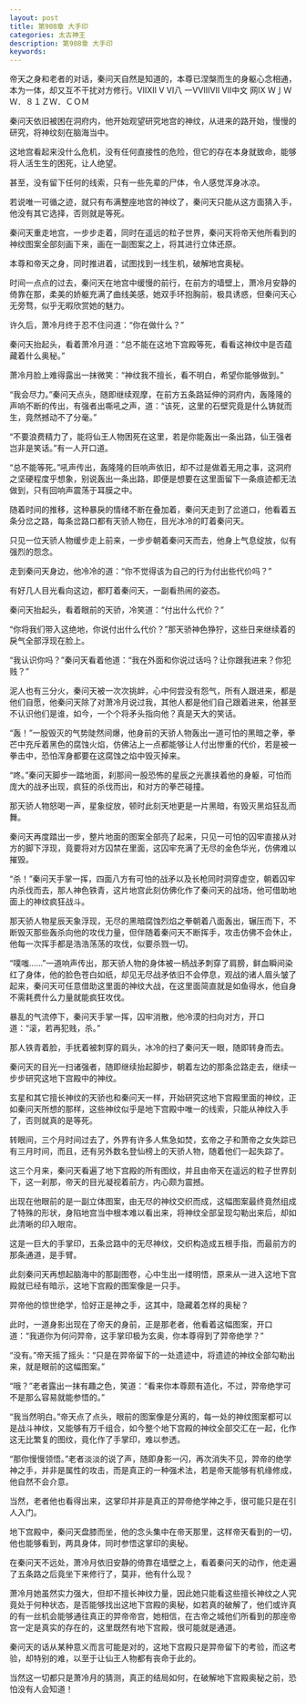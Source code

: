 ```yaml
---
layout: post
title: 第908章 大手印
categories: 太古神王
description: 第908章 大手印
keywords:
---
```


帝天之身和老者的对话，秦问天自然是知道的，本尊已涅槃而生的身躯心念相通，本为一体，却又互不干扰对方修行。ⅦⅫ  Ⅴ Ⅵ八 一ⅤⅧⅦ  Ⅶ中文 网Ⅸ Ｗ亅Ｗ Ｗ．８１ＺＷ．ＣＯＭ

秦问天依旧被困在洞府内，他开始观望研究地宫的神纹，从进来的路开始，慢慢的研究，将神纹刻在脑海当中。

这地宫看起来没什么危机，没有任何直接性的危险，但它的存在本身就致命，能够将人活生生的困死，让人绝望。

甚至，没有留下任何的线索，只有一些先辈的尸体，令人感觉浑身冰凉。

若说唯一可循之迹，就只有布满整座地宫的神纹了，秦问天只能从这方面猜入手，他没有其它选择，否则就是等死。

秦问天重走地宫，一步步走着，同时在遥远的粒子世界，秦问天将帝天他所看到的神纹图案全部刻画下来，画在一副图案之上，将其进行立体还原。

本尊和帝天之身，同时推进着，试图找到一线生机，破解地宫奥秘。

时间一点点的过去，秦问天在地宫中缓慢的前行，在前方的墙壁上，萧冷月安静的倚靠在那，柔美的娇躯充满了曲线美感，她双手环抱胸前，极具诱惑，但秦问天心无旁骛，似乎无暇欣赏她的魅力。

许久后，萧冷月终于忍不住问道：“你在做什么？”

秦问天抬起头，看着萧冷月道：“总不能在这地下宫殿等死，看看这神纹中是否蕴藏着什么奥秘。”

萧冷月脸上难得露出一抹微笑：“神纹我不擅长，看不明白，希望你能够做到。”

“我会尽力。”秦问天点头，随即继续观摩，在前方五条路延伸的洞府内，轰隆隆的声响不断的传出，有强者出嘶吼之声，道：“该死，这里的石壁究竟是什么铸就而生，竟然撼动不了分毫。”

“不要浪费精力了，能将仙王人物困死在这里，若是你能轰出一条出路，仙王强者岂非是笑话。”有一人开口道。

“总不能等死。”吼声传出，轰隆隆的巨响声依旧，却不过是做着无用之事，这洞府之坚硬程度乎想象，别说轰出一条出路，即便是想要在这里面留下一条痕迹都无法做到，只有回响声震荡于耳膜之中。

随着时间的推移，这种暴戾的情绪不断在叠加着，秦问天走到了岔道口，他看着五条分岔之路，每条岔路口都有天骄人物在，目光冰冷的盯着秦问天。

只见一位天骄人物缓步走上前来，一步步朝着秦问天而去，他身上气息绽放，似有强烈的怨念。

走到秦问天身边，他冷冷的道：“你不觉得该为自己的行为付出些代价吗？”

有好几人目光看向这边，都盯着秦问天，一副看热闹的姿态。

秦问天抬起头，看着眼前的天骄，冷笑道：“付出什么代价？”

“你将我们带入这绝地，你说付出什么代价？”那天骄神色狰狞，这些日来继续着的戾气全部浮现在脸上。

“我认识你吗？”秦问天看着他道：“我在外面和你说过话吗？让你跟我进来？你犯贱？”

泥人也有三分火，秦问天被一次次挑衅，心中何尝没有怨气，所有人跟进来，都是他们自愿，他秦问天除了对萧冷月说过我，其他人都是他们自己跟着进来，他甚至不认识他们是谁，如今，一个个将矛头指向他？真是天大的笑话。

“轰！”一股毁灭的气势陡然间爆，他身前的天骄人物轰出一道可怕的黑暗之拳，拳芒中充斥着黑色的腐蚀火焰，仿佛沾上一点都能够让人付出惨重的代价，若是被一拳击中，恐怕浑身都要在这腐蚀之焰中毁灭掉来。

“咚。”秦问天脚步一踏地面，刹那间一股恐怖的星辰之光裹挟着他的身躯，可怕而庞大的战矛出现，疯狂的杀伐而出，和对方的拳芒碰撞。

那天骄人物怒喝一声，星象绽放，顿时此刻天地更是一片黑暗，有毁灭黑焰狂乱而舞。

秦问天再度踏出一步，整片地面的图案全部亮了起来，只见一可怕的囚牢直接从对方的脚下浮现，竟要将对方囚禁在里面，这囚牢充满了无尽的金色华光，仿佛难以摧毁。

“杀！”秦问天手掌一挥，四面八方有可怕的战矛以及长枪同时洞穿虚空，朝着囚牢内杀伐而去，那人神色铁青，这片地宫此刻仿佛化作了秦问天的战场，他可借助地面上的神纹疯狂战斗。

那天骄人物星辰天象浮现，无尽的黑暗腐蚀烈焰之拳朝着八面轰出，辗压而下，不断毁灭那些轰杀向他的攻伐力量，但伴随着秦问天不断挥手，攻击仿佛不会休止，他每一次挥手都是浩浩荡荡的攻伐，似要杀戮一切。

“噗嗤……”一道响声传出，那天骄人物的身体被一柄战矛刺穿了肩膀，鲜血瞬间染红了身体，他的脸色苍白如纸，却见无尽战矛依旧不会停息，观战的诸人眉头皱了起来，秦问天可任意借助这里面的神纹大战，在这里面简直就是如鱼得水，他自身不需耗费什么力量就能疯狂攻伐。

暴乱的气流停下，秦问天手掌一挥，囚牢消散，他冷漠的扫向对方，开口道：“滚，若再犯贱，杀。”

那人铁青着脸，手抚着被刺穿的肩头，冰冷的扫了秦问天一眼，随即转身而去。

秦问天的目光一扫诸强者，随即继续抬起脚步，朝着左边的那条岔路走去，继续一步步研究这地下宫殿中的神纹。

玄星和其它擅长神纹的天骄也和秦问天一样，开始研究这地下宫殿里面的神纹，正如秦问天所想的那样，这些神纹似乎是地下宫殿中唯一的线索，只能从神纹入手了，否则就真的是等死。

转眼间，三个月时间过去了，外界有许多人焦急如焚，玄帝之子和萧帝之女失踪已有三月时间，而且，还有另外数名登仙榜上的天骄人物，随着他们一起失踪了。

这三个月来，秦问天看遍了地下宫殿的所有图纹，并且由帝天在遥远的粒子世界刻下，这一刹那，帝天的目光凝视着前方，内心颇为震撼。

出现在他眼前的是一副立体图案，由无尽的神纹交织而成，这幅图案最终竟然组成了特殊的形状，身陷地宫当中根本难以看出来，将神纹全部呈现勾勒出来后，却如此清晰的印入眼帘。

这是一巨大的手掌印，五条岔路中的无尽神纹，交织构造成五根手指，而最前方的那条通道，是手臂。

此刻秦问天再想起脑海中的那副图卷，心中生出一缕明悟，原来从一进入这地下宫殿就已经有暗示，这地下宫殿的图案像是一只手。

羿帝他的惊世绝学，恰好正是神之手，这其中，隐藏着怎样的奥秘？

此时，一道身影出现在了帝天的身前，正是那老者，他看着这幅图案，开口道：“我道你为何问羿帝，这手掌印极为玄奥，你本尊得到了羿帝绝学？”

“没有。”帝天摇了摇头：“只是在羿帝留下的一处遗迹中，将遗迹的神纹全部勾勒出来，就是眼前的这幅图案。”

“哦？”老者露出一抹有趣之色，笑道：“看来你本尊颇有造化，不过，羿帝绝学可不是那么容易就能参悟的。”

“我当然明白。”帝天点了点头，眼前的图案像是分离的，每一处的神纹图案都可以是战斗神纹，又能够有万千组合，如今整个地下宫殿的神纹全部交汇在一起，化作这无比繁复的图纹，竟化作了手掌印，难以参透。

“那你慢慢领悟。”老者淡淡的说了声，随即身影一闪，再次消失不见，羿帝的绝学神之手，并非是属性的攻击，而是真正的一种强术法，若是帝天能够有机缘修成，他自然不会介意。

当然，老者他也看得出来，这掌印并非是真正的羿帝绝学神之手，很可能只是在引人入门。

地下宫殿中，秦问天盘膝而坐，他的念头集中在帝天那里，这样帝天看到的一切，他也能够看到，两具身体，同时参悟这掌印的奥秘。

在秦问天不远处，萧冷月依旧安静的倚靠在墙壁之上，看着秦问天的动作，他走遍了五条路之后竟坐下来修行了，莫非，他有什么现？

萧冷月她虽然实力强大，但却不擅长神纹力量，因此她只能看这些擅长神纹之人究竟处于何种状态，是否能够找出这地下宫殿的奥秘，如若真的破解了，他们或许真的有一丝机会能够通往真正的羿帝帝宫，她相信，在古帝之城他们所看到的那座帝宫一定是真实的存在的，这里既然有地下宫殿，很可能就是通道。

秦问天的话从某种意义而言可能是对的，这地下宫殿只是羿帝留下的考验，而这考验，却特别的难，以至于让仙王人物都有丧命于此的。

当然这一切都只是萧冷月的猜测，真正的结局如何，在破解地下宫殿奥秘之前，恐怕没有人会知道！
